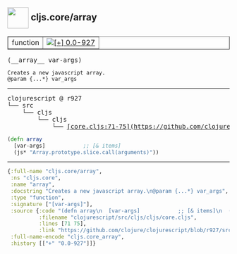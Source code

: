 ## <img width="48px" valign="middle" src="http://i.imgur.com/Hi20huC.png"> cljs.core/array

 <table border="1">
<tr>
<td>function</td>
<td><a href="https://github.com/cljsinfo/api-refs/tree/0.0-927"><img valign="middle" alt="[+] 0.0-927" src="https://img.shields.io/badge/+-0.0--927-lightgrey.svg"></a> </td>
</tr>
</table>

 <samp>
(__array__ var-args)<br>
</samp>

```
Creates a new javascript array.
@param {...*} var_args
```

---

 <pre>
clojurescript @ r927
└── src
    └── cljs
        └── cljs
            └── <ins>[core.cljs:71-75](https://github.com/clojure/clojurescript/blob/r927/src/cljs/cljs/core.cljs#L71-L75)</ins>
</pre>

```clj
(defn array
  [var-args]            ;; [& items]
  (js* "Array.prototype.slice.call(arguments)"))
```


---

```clj
{:full-name "cljs.core/array",
 :ns "cljs.core",
 :name "array",
 :docstring "Creates a new javascript array.\n@param {...*} var_args",
 :type "function",
 :signature ["[var-args]"],
 :source {:code "(defn array\n  [var-args]            ;; [& items]\n  (js* \"Array.prototype.slice.call(arguments)\"))",
          :filename "clojurescript/src/cljs/cljs/core.cljs",
          :lines [71 75],
          :link "https://github.com/clojure/clojurescript/blob/r927/src/cljs/cljs/core.cljs#L71-L75"},
 :full-name-encode "cljs.core_array",
 :history [["+" "0.0-927"]]}

```
